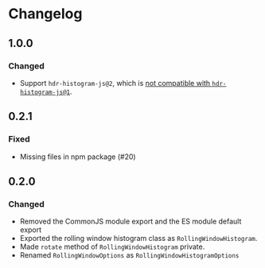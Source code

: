 # Changelog

## 1.0.0

### Changed

- Support `hdr-histogram-js@2`, which is [not compatible with `hdr-histogram-js@1`](https://github.com/HdrHistogram/HdrHistogramJS#migrating-from-v1-to-v2).

## 0.2.1

### Fixed

- Missing files in npm package (#20)

## 0.2.0

### Changed

- Removed the CommonJS module export and the ES module default export
- Exported the rolling window histogram class as `RollingWindowHistogram`.
- Made `rotate` method of `RollingWindowHistogram` private.
- Renamed `RollingWindowOptions` as `RollingWindowHistogramOptions`
